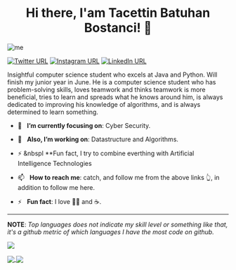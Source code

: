 
<h1 align="center">Hi there, I'am Tacettin Batuhan Bostanci! 👋</h1>

<img src="Teklf.png" alt="me">

[![Twitter URL](https://img.shields.io/static/v1?color=red&label=Twitter%20&logo=twitter&logoColor=white&style=for-the-badge&message=Follow)](https://twitter.com/batuubstnc)
[![Instagram URL](https://img.shields.io/static/v1?color=red&label=Instagram&logo=Instagram&logoColor=white&style=for-the-badge&message=follow)](https://www.instagram.com/batuhanbstnc/?hl=tr)
[![LinkedIn URL](https://img.shields.io/static/v1?color=red&label=linkedin&logo=linkedin&logoColor=white&style=for-the-badge&message=Connect)](https://www.linkedin.com/in/tacettin-batuhan-bostanci-667270172/)

Insightful computer science student who excels at Java and Python. Will finish my junior year in June. He is a computer science student who has problem-solving skills, loves teamwork and thinks teamwork is more beneficial, tries to learn and spreads what he knows around him, is always dedicated to improving his knowledge of algorithms, and is always determined to learn something.

- 🎯 &nbsp; **I’m currently focusing on**: Cyber Security.

- 🔭 &nbsp; **Also, I’m working on**: Datastructure and Algorithms.
- ⚡ &nbspl **Fun fact, I try to combine everthing with Artificial Intelligence Technologies 

- 📫 &nbsp; **How to reach me**: catch, and follow me from the above links 👆, in addition to follow me here.

- ⚡ &nbsp; **Fun fact**: I love 🏋🏼 and ☕️.

<hr/>

**NOTE**: *Top languages does not indicate my skill level or something like that, it's a github metric of which languages I have the most code on github.*

![](https://komarev.com/ghpvc/?username=batuhanbostanci&color=red&style=plastic)

<a href="https://github.com/batuhanbostanci/">
  <img align="center" src="https://github-readme-stats.vercel.app/api?username=batuhanbostanci&count_private=true&show_icons=true&theme=radical&hide_border=false" />
</a> 
<a href="https://github.com/batuhanbostanci/">
  <img align="center" src="https://github-readme-stats.vercel.app/api/top-langs/?username=batuhanbostanci&layout=compact&theme=radical&hide_border=false" />
</a>


<!--
**batuhanbostanci/batuhanbostanci** is a ✨ _special_ ✨ repository because its `README.md` (this file) appears on your GitHub profile.

Here are some ideas to get you started:

- 🔭 I’m currently working on ...
- 🌱 I’m currently learning ...
- 👯 I’m looking to collaborate on ...
- 🤔 I’m looking for help with ...
- 💬 Ask me about ...
- 📫 How to reach me: ...
- 😄 Pronouns: ...
- ⚡ Fun fact: ...
-->
